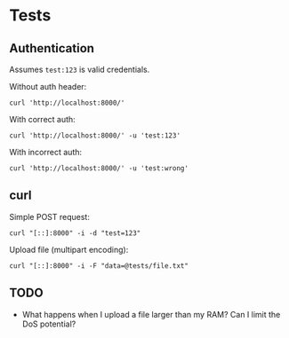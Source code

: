 # Tests

## Authentication

Assumes `test:123` is valid credentials.

Without auth header:
```
curl 'http://localhost:8000/'
```

With correct auth:
```
curl 'http://localhost:8000/' -u 'test:123'
```

With incorrect auth:
```
curl 'http://localhost:8000/' -u 'test:wrong'
```

## curl

Simple POST request:
```
curl "[::]:8000" -i -d "test=123"
```

Upload file (multipart encoding):
```
curl "[::]:8000" -i -F "data=@tests/file.txt"
```


## TODO

- What happens when I upload a file larger than my RAM? Can I limit the DoS potential?

